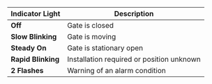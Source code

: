 | Indicator Light | Description |
| --------------- | ----------- |
| **Off** | Gate is closed |
| **Slow Blinking** | Gate is moving |
| **Steady On** | Gate is stationary open |
| **Rapid Blinking** | Installation required or position unknown |
| **2 Flashes** | Warning of an alarm condition |
